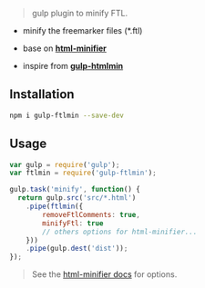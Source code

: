 > gulp plugin to minify FTL.

- minify the freemarker files (*.ftl)

- base on **[html-minifier](https://github.com/kangax/html-minifier/issues)**

- inspire from **[gulp-htmlmin](https://github.com/jonschlinkert/gulp-htmlmin)**

## Installation

```sh
npm i gulp-ftlmin --save-dev
```

## Usage

```js
var gulp = require('gulp');
var ftlmin = require('gulp-ftlmin');

gulp.task('minify', function() {
  return gulp.src('src/*.html')
    .pipe(ftlmin({
		removeFtlComments: true,
		minifyFtl: true
		// others options for html-minifier...
	}))
    .pipe(gulp.dest('dist'));
});
```

> See the [html-minifier docs](https://github.com/kangax/html-minifier) for options.

